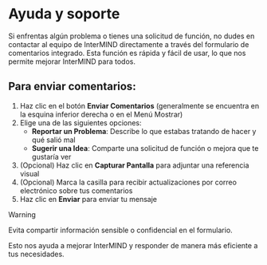 # Ayuda y soporte

Si enfrentas algún problema o tienes una solicitud de función, no dudes en contactar al equipo de InterMIND directamente a través del formulario de comentarios integrado. Esta función es rápida y fácil de usar, lo que nos permite mejorar InterMIND para todos.

## Para enviar comentarios:

1. Haz clic en el botón **Enviar Comentarios** (generalmente se encuentra en la esquina inferior derecha o en el Menú Mostrar)
2. Elige una de las siguientes opciones:
   - **Reportar un Problema**: Describe lo que estabas tratando de hacer y qué salió mal
   - **Sugerir una Idea**: Comparte una solicitud de función o mejora que te gustaría ver
3. (Opcional) Haz clic en **Capturar Pantalla** para adjuntar una referencia visual
4. (Opcional) Marca la casilla para recibir actualizaciones por correo electrónico sobre tus comentarios
5. Haz clic en **Enviar** para enviar tu mensaje

> [!WARNING]
> Evita compartir información sensible o confidencial en el formulario.

Esto nos ayuda a mejorar InterMIND y responder de manera más eficiente a tus necesidades.